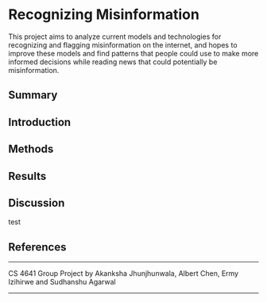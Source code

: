 # Recognizing Misinformation

This project aims to analyze current models and technologies for recognizing and flagging misinformation on the internet, and hopes to improve these models and find patterns that people could use to make more informed decisions while reading news that could potentially be misinformation.

## Summary

## Introduction

## Methods

## Results

## Discussion
test
## References 

---

CS 4641 Group Project by Akanksha Jhunjhunwala, Albert Chen, Ermy Izihirwe and Sudhanshu Agarwal

---


